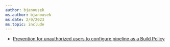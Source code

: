 ```yaml
---
author: bjanousek
ms.author: bjanousek
ms.date: 2/9/2023
ms.topic: include
---
```


- [Prevention for unauthorized users to configure pipeline as a Build Policy](#prevention-for-unauthorized-users-to-configure-pipeline-as-a-build-policy)
